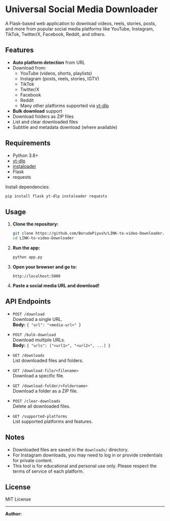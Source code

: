 # Universal Social Media Downloader

A Flask-based web application to download videos, reels, stories, posts, and more from popular social media platforms like YouTube, Instagram, TikTok, Twitter/X, Facebook, Reddit, and others.

## Features

- **Auto platform detection** from URL
- Download from:
  - YouTube (videos, shorts, playlists)
  - Instagram (posts, reels, stories, IGTV)
  - TikTok
  - Twitter/X
  - Facebook
  - Reddit
  - Many other platforms supported via [yt-dlp](https://github.com/yt-dlp/yt-dlp)
- **Bulk download** support
- Download folders as ZIP files
- List and clear downloaded files
- Subtitle and metadata download (where available)

## Requirements

- Python 3.8+
- [yt-dlp](https://github.com/yt-dlp/yt-dlp)
- [instaloader](https://github.com/instaloader/instaloader)
- Flask
- requests

Install dependencies:
```sh
pip install flask yt-dlp instaloader requests
```

## Usage

1. **Clone the repository:**
    ```sh
    git clone https://github.com/BorudePiyush/LINK-to-video-Downloader.git
    cd LINK-to-video-Downloader
    ```

2. **Run the app:**
    ```sh
    python app.py
    ```

3. **Open your browser and go to:**
    ```
    http://localhost:5000
    ```

4. **Paste a social media URL and download!**

## API Endpoints

- `POST /download`  
  Download a single URL.  
  **Body:** `{ "url": "<media-url>" }`

- `POST /bulk-download`  
  Download multiple URLs.  
  **Body:** `{ "urls": ["<url1>", "<url2>", ...] }`

- `GET /downloads`  
  List downloaded files and folders.

- `GET /download-file/<filename>`  
  Download a specific file.

- `GET /download-folder/<foldername>`  
  Download a folder as a ZIP file.

- `POST /clear-downloads`  
  Delete all downloaded files.

- `GET /supported-platforms`  
  List supported platforms and features.

## Notes

- Downloaded files are saved in the `downloads/` directory.
- For Instagram downloads, you may need to log in or provide credentials for private content.
- This tool is for educational and personal use only. Please respect the terms of service of each platform.

## License

MIT License

---

**Author:**
